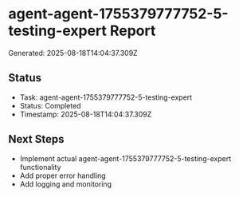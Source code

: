 # agent-agent-1755379777752-5-testing-expert Report

Generated: 2025-08-18T14:04:37.309Z

## Status
- Task: agent-agent-1755379777752-5-testing-expert
- Status: Completed
- Timestamp: 2025-08-18T14:04:37.309Z

## Next Steps
- Implement actual agent-agent-1755379777752-5-testing-expert functionality
- Add proper error handling
- Add logging and monitoring
